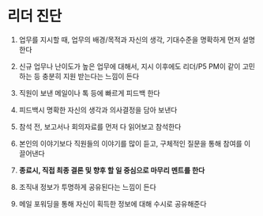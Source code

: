 # 리더 진단


1. 업무를 지시할 때, 업무의 배경/목적과 자신의 생각, 기대수준을 명확하게 먼저 설명한다
   
2. 신규 업무나 난이도가 높은 업무에 대해서, 지시 이후에도 리더/P5 PM이 같이 고민하는 등 충분히 지원 받는다는 느낌이 든다

3. 직원이 보낸 메일이나 톡 등에 빠르게 피드백 한다

4. 피드백시 명확한 자신의 생각과 의사결정을 담아 보낸다

5. 참석 전, 보고서나 회의자료를 먼저 다 읽어보고 참석한다

6. 본인의 이야기보다 직원들의 이야기를 많이 듣고, 구체적인 질문을 통해 참여를 이끌어낸다

7. **종료시, 직접 최종 결론 및 향후 할 일 중심으로 마무리 멘트를 한다**
   
8. 조직내 정보가 투명하게 공유된다는 느낌이 든다

9.  메일 포워딩을 통해 자신이 획득한 정보에 대해 수시로 공유해준다